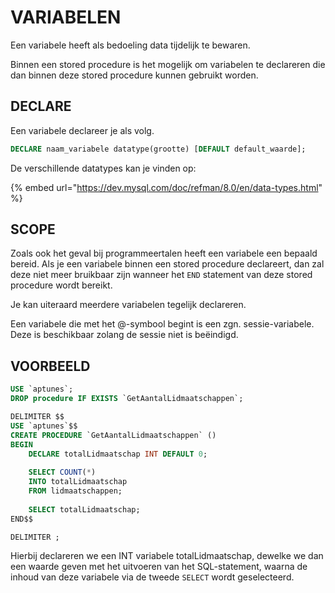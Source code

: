 # VARIABELEN

Een variabele heeft als bedoeling data tijdelijk te bewaren. 

Binnen een stored procedure is het mogelijk om variabelen te declareren die dan binnen deze stored procedure kunnen gebruikt worden.

## DECLARE

Een variabele declareer je als volg.

```sql
DECLARE naam_variabele datatype(grootte) [DEFAULT default_waarde];
```

De verschillende datatypes kan je vinden op:

{% embed url="https://dev.mysql.com/doc/refman/8.0/en/data-types.html" %}

## SCOPE

Zoals ook het geval bij programmeertalen heeft een variabele een bepaald bereid. Als je een variabele binnen een stored procedure declareert, dan zal deze niet meer bruikbaar zijn wanneer het `END` statement van deze stored procedure wordt bereikt.

Je kan uiteraard meerdere variabelen tegelijk declareren.

Een variabele die met het @-symbool begint is een zgn. sessie-variabele. Deze is beschikbaar zolang de sessie niet is beëindigd.

## VOORBEELD

```sql
USE `aptunes`;
DROP procedure IF EXISTS `GetAantalLidmaatschappen`;

DELIMITER $$
USE `aptunes`$$
CREATE PROCEDURE `GetAantalLidmaatschappen` ()
BEGIN
	DECLARE totalLidmaatschap INT DEFAULT 0;
	
    SELECT COUNT(*)
    INTO totalLidmaatschap
    FROM lidmaatschappen;
    
    SELECT totalLidmaatschap;
END$$

DELIMITER ;
```

Hierbij declareren we een INT variabele totalLidmaatschap, dewelke we dan een waarde geven met het uitvoeren van het SQL-statement, waarna de inhoud van deze variabele via de tweede `SELECT` wordt geselecteerd.

